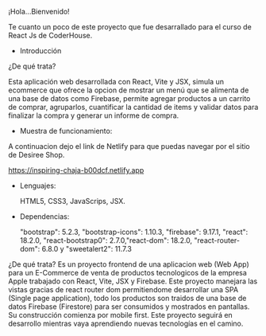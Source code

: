 ¡Hola...Bienvenido!

Te cuanto un poco de este proyecto que fue desarrallado para el curso de React Js de CoderHouse.

- Introducción

¿De qué trata?

Esta aplicación web desarrollada con React, Vite y JSX, simula un ecommerce que ofrece la opcion de mostrar un menú que se alimenta de una base de datos como Firebase, permite agregar productos a un carrito de comprar, agruparlos, cuantificar la cantidad de items y validar datos para finalizar la compra y generar un informe de compra.

- Muestra de funcionamiento:

A continuacion dejo el link de Netlify para que puedas navegar por el sitio de Desiree Shop.

https://inspiring-chaja-b00dcf.netlify.app

- Lenguajes:

  HTML5, CSS3, JavaScrips, JSX.

- Dependencias:

  "bootstrap": 5.2.3, "bootstrap-icons": 1.10.3, "firebase": 9.17.1, "react": 18.2.0, "react-bootstrap0": 2.7.0,"react-dom": 18.2.0, "react-router-dom": 6.8.0 y "sweetalert2": 11.7.3

¿De qué trata? Es un proyecto frontend de una aplicacion web (Web App) para un E-Commerce de venta de productos tecnologicos de la empresa Apple trabajado con React, Vite, JSX y Firebase. Este proyecto manejara las vistas gracias de react router dom permitiendome desarrollar una SPA (Single page application), todo los productos son traidos de una base de datos Firebase (Firestore) para ser consumidos y mostrados en pantallas. Su construcción comienza por mobile first. Este proyecto seguirá en desarrollo mientras vaya aprendiendo nuevas tecnologías en el camino.
